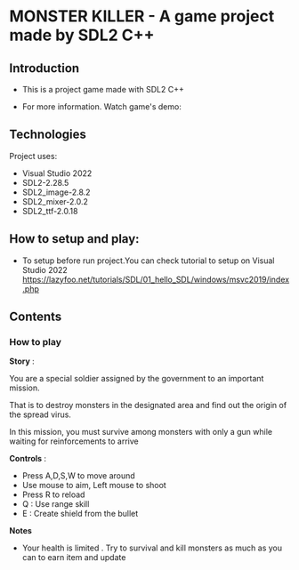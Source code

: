 # MONSTER KILLER - A game project made by SDL2 C++
## Introduction
 - This is a project game made with SDL2 C++

 - For more information. Watch game's demo:

## Technologies

Project uses:
 - Visual Studio 2022
 - SDL2-2.28.5
 - SDL2_image-2.8.2
 - SDL2_mixer-2.0.2
 - SDL2_ttf-2.0.18

## How to setup and play:
 - To setup before run project.You can check tutorial to setup on Visual Studio 2022 https://lazyfoo.net/tutorials/SDL/01_hello_SDL/windows/msvc2019/index.php
## Contents
### How to play

**Story** : 

You are a special soldier assigned by the government to an important mission. 

That is to destroy monsters in the designated area and find out the origin of the spread virus. 

In this mission, you must survive among monsters with only a gun while waiting for reinforcements to arrive

**Controls** :
 - Press A,D,S,W to move around
 - Use mouse to aim, Left mouse to shoot
 - Press R to reload
 - Q : Use range skill
 - E : Create shield from the bullet

   
**Notes**
 - Your health is limited . Try to survival and kill monsters as much as you can to earn item and update
   
